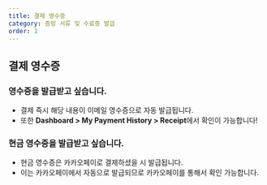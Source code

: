 ```yaml
---
title: 결제 영수증
category: 증빙 서류 및 수료증 발급
order: 1
---
```


## 결제 영수증

### 영수증을 발급받고 싶습니다.

- 결제 즉시 해당 내용이 이메일 영수증으로 자동 발급됩니다.
- 또한 **Dashboard > My Payment History > Receipt**에서 확인이 가능합니다!

### 현금 영수증을 발급받고 싶습니다.

- 현금 영수증은 카카오페이로 결제하셨을 시 발급됩니다.
- 이는 카카오페이에서 자동으로 발급되므로 카카오페이를 통해서 확인 가능합니다.
